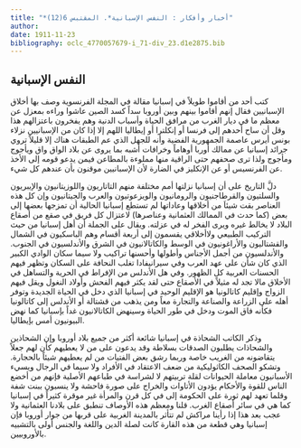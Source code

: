 ```yaml
---
title: "*أخبار وأفكار : النفس الإسبانية*. المقتبس 6(12)"
author: 
date: 1911-11-23
bibliography: oclc_4770057679-i_71-div_23.d1e2875.bib
---
```




##  النفس الإسبانية 


 كتب  أحد  من أقاموا طويلاً في إسبانيا مقالة في المجلة الفرنسوية  وصف بها أخلاق الإسبانيين فقال إنهم أقاموا بينهم وبين أوروبا سداً كسد الصين عاشوا وراءه بمعزل عن معظم ما في ديار الغرب من مرافق الحياة وأسباب الدنية وهم يفخرون باعتزالهم هذا وقل أن ساح أحدهم إلى فرنسا أو إنكلترا أو إيطاليا اللهم إلا إذا كان من الإسبانيين نزلاء بونس أيرس عاصمة الجمهورية الفضية وأنه للجهل الذي عم الطبقات هناك إلا قليلاً تروي   جرائد إسبانيا عن ممالك أوربا أوهاماً وخرافات أشبه بما يروى عن بلاد الواق واق ويأجوج ومأجوج ولذا ترى صحفهم حتى الراقية منها مملوءة بالمطاعن فيمن يدعو قومه إلى الأخذ عن الفرنسيس أو عن الإنكليز في الضارة لأن الإسبانيين موقنون بأن عندهم كل شيء. 

 دلَّ التاريخ على أن إسبانيا نزلتها أمم مختلفة منهم التاتاريون واللوزيتانيون والإيبريون والسلتيون والقرطاجنيون والرومانيون والويزعوتيون والعرب والجيتانيون وإن كل هذه العناصر بقت شيئاَ من أخلاقها وعاداتها لم تستطع إسبانيا الحالية أن تمزجها بعضها إلى بعض (كما حدث في الممالك العثمانية وعناصرها) لاعتزال كل فريق في صقع من أصقاع البلاد لا يخالط غيره ويرى الفخر له في عزلته. ويقال على الجملة أن أهل إسبانيا من حيث التركيب الطبيعي ولاأخلاقي يقسمون إلى  أربعة  أقسام وهم الباسكيون في الشمال والقشتاليون والأراغونيون في الوسط والكاتالانيون في الشرق والأندلسيون في الجنوب. والأندلسيون   من أجمل الأجناس وأطولها وأحسنها تراكيب ولا سيما سكان الوادي الكبير الذي كان شأن على عهد العرب وفي سيرانيفادا تغلب النحافة على السكان وتظهر فيهم الحسنات العربية كل الظهور. وفي هل الأندلس من الإفراط في الحرية والتساهل في الأخلاق مالا تجد له مثيلاً في الأصقاع حتى لقد يكثر فيهم الفحش وأولاد النغول ويقل فيهم الزواج وإقليم كاتالونيا هو الإقليم الوحيد في إسبانيا الذي دخل في الحياة الجديدة وتوفر أهله على الزراعة والصناعة والتجارة معاً ومن يذهب من قشتالة أو الأندلس إلى كاتالونيا فكأنه فاق الموت ودخل في طور الحياة وسينهض الكاتالانيون غداً بإسبانيا كما نهض البيونيون أمس بإيطاليا. 

 وذكر الكاتب الشحاذة في إسبانيا شائعة أكثر من جميع بلاد أوروبا وإن الشحاذين والشحاذات يطلبون الصدقات بسلاطة وقد يدعون على من لا يعطيهم كأن لهم جعلاً يتقاضونه من الغريب خاصة وربما رشق بعض الفتيات من لم يعطيهم شيئاً بالحجارة. وتشكو الصحف الكاثوليكية من ضعف الاعتقاد في الأفراد ولا سيما في الرجال ويسيء الأسبانيون معاملة الحيوانات لقلة تربيتهم لا لشراسة في طباعهم الأصلية فإنهم من أخضع الناس للقوة والأحكام يؤدون الأتاوات والخراج على صورة فاحشة ولا ينسبون ببنت شفة   وقلما تعهد لهم ثورة على الحكومة إلى في كل قرن والمرأة غير موقرة كثيراً في إسبانيا كما هي في سائر أصقاع الغرب. قلنا ومعظم هذه الأوصاف تنطبق على بلادنا العثمانية ولا عجب بعد هذا إذا رأينا مراكش لم تتأثر بالمدينة الغربية على قربها من جوار أوروبا فإن إسبانيا وهي قطعة من هذه القارة كانت لصلة الدين واللغة والجنس أولى بالتشبيه بالأوروبيين. 
